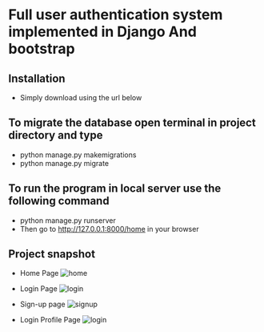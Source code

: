 #  Full user authentication system implemented in Django And bootstrap


## Installation
- Simply download using the url below

## To migrate the database open terminal in project directory and type
- python manage.py makemigrations
- python manage.py migrate

## To run the program in local server use the following command
- python manage.py runserver
- Then go to http://127.0.0.1:8000/home in your browser

## Project snapshot
- Home Page
  ![home](https://github.com/bicky007/Django-projects/assets/128511616/67826b16-2158-41aa-8b52-7f66cef97285)

- Login Page
  ![login](https://github.com/bicky007/Django-projects/assets/128511616/5ddcf050-bdc8-455e-968b-8d65b8fa9457)

- Sign-up page
  ![signup](https://github.com/bicky007/Django-projects/assets/128511616/e4676679-9bbc-4070-9292-2c5eeba0b2a3)

- Login Profile Page
  ![login](https://github.com/bicky007/Django-projects/assets/128511616/34b5fe50-65fa-48cc-a24a-80bc3de045ab)


  

